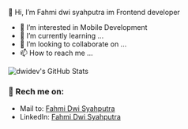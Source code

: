 👋 Hi, I’m Fahmi dwi syahputra im Frontend developer
- 👀 I’m interested in Mobile Development
- 🌱 I’m currently learning ...
- 💞️ I’m looking to collaborate on ...
- 📫 How to reach me ...

![dwidev's GitHub Stats](https://github-readme-stats.vercel.app/api?username=Dwidev&&show_icons=true&count_private=true&title_color=6F9EFE&icon_color=A8FE6F&text_color=F0F0FA&bg_color=161616)

### 📧 Rech me on:

- Mail to: [Fahmi Dwi Syahputra](mailto:fahmidwi45@gmail.com)
- LinkedIn: [Fahmi Dwi Syahputra](https://www.linkedin.com/in/fahmi-dwi-995994130/)

<!---
Dwidev/Dwidev is a ✨ special ✨ repository because its `README.md` (this file) appears on your GitHub profile.
You can click the Preview link to take a look at your changes.
--->
